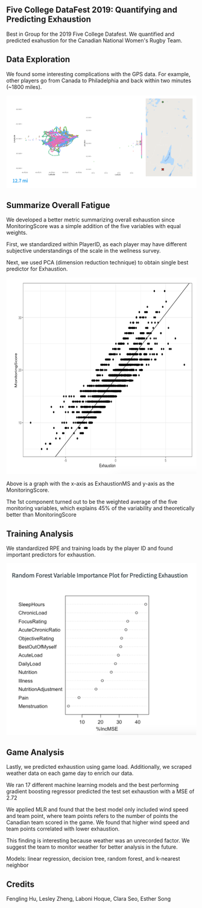 ## Five College DataFest 2019: Quantifying and Predicting Exhaustion

Best in Group for the 2019 Five College Datafest. We quantified and predicted exahustion for the Canadian National Women's Rugby Team.

## Data Exploration

We found some interesting complications with the GPS data. For example, other players go from Canada to Philadelphia and back within two minutes (~1800 miles).

![Explore Data](dataexplore.png)

## Summarize Overall Fatigue

We developed a better metric summarizing overall exhaustion since MonitoringScore was a simple addition of the five variables with equal weights.

First, we standardized within PlayerID, as each player may have different subjective understandings of the scale in the wellness survey. 

Next, we used PCA (dimension reduction technique) to obtain single best predictor for Exhaustion.

![PCA](pca.png)

Above is a graph with the x-axis as ExhaustionMS and y-axis as the MonitoringScore. 

The 1st component turned out to be the weighted average of the five monitoring variables, which explains 45% of the variability and theoretically better than MonitoringScore

## Training Analysis

We standardized RPE and training loads by the player ID and found important predictors for exhaustion.

![train](training.png)

## Game Analysis

Lastly, we predicted exhaustion using game load. Additionally, we scraped weather data on each game day to enrich our data.

We ran 17 different machine learning models and the best performing gradient boosting regressor predicted the test set exhaustion with a MSE of 2.72

We applied MLR and found that the best model only included wind speed and team point, where team points refers to the number of points the Canadian team scored in the game.
We found that higher wind speed and team points correlated with lower exhaustion.

This finding is interesting because weather was an unrecorded factor. We suggest the team to monitor weather for better analysis in the future.

Models: linear regression, decision tree, random forest, and k-nearest neighbor

## Credits

Fengling Hu, Lesley Zheng, Laboni Hoque, Clara Seo, Esther Song



